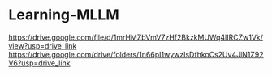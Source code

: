 # Learning-MLLM

https://drive.google.com/file/d/1mrHMZbVmV7zHf2BkzkMUWq4lIRCZw1Vk/view?usp=drive_link
https://drive.google.com/drive/folders/1n66pI1wywzIsDfhkoCs2Uv4JlN1Z92V6?usp=drive_link
